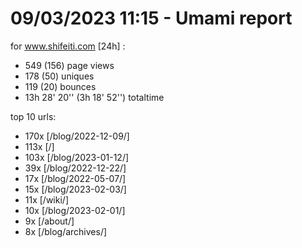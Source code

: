 # 09/03/2023 11:15 - Umami report
for www.shifeiti.com [24h] :

 - 549 (156) page views
 - 178 (50) uniques
 - 119 (20) bounces
 - 13h 28' 20'' (3h 18' 52'') totaltime


top 10 urls:
 - 170x [/blog/2022-12-09/]
 - 113x [/]
 - 103x [/blog/2023-01-12/]
 - 39x [/blog/2022-12-22/]
 - 17x [/blog/2022-05-07/]
 - 15x [/blog/2023-02-03/]
 - 11x [/wiki/]
 - 10x [/blog/2023-02-01/]
 - 9x [/about/]
 - 8x [/blog/archives/]


